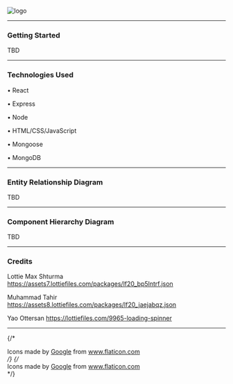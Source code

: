 ![logo](https://i.imgur.com/EwTyEch.png)

---

### Getting Started

TBD

---

### Technologies Used

• React

• Express

• Node

• HTML/CSS/JavaScript

• Mongoose

• MongoDB

---

### Entity Relationship Diagram

TBD

---

### Component Hierarchy Diagram

TBD

---

### Credits


Lottie
Max Shturma
https://assets7.lottiefiles.com/packages/lf20_bp5lntrf.json


Muhammad Tahir
https://assets8.lottiefiles.com/packages/lf20_jaejabqz.json


Yao Ottersan
https://lottiefiles.com/9965-loading-spinner

---






<!-- Image by <a href="https://pixabay.com/users/wanderercreative-855399/?utm_source=link-attribution&amp;utm_medium=referral&amp;utm_campaign=image&amp;utm_content=973460">Stephanie Edwards</a> from <a href="https://pixabay.com/?utm_source=link-attribution&amp;utm_medium=referral&amp;utm_campaign=image&amp;utm_content=973460">Pixabay</a> -->




{/* <div>Icons made by <a href="http://www.google.com" title="Google">Google</a> from <a href="https://www.flaticon.com/" title="Flaticon">www.flaticon.com</a></div> */}
{/* <div>Icons made by <a href="http://www.google.com" title="Google">Google</a> from <a href="https://www.flaticon.com/" title="Flaticon">www.flaticon.com</a></div> */}



